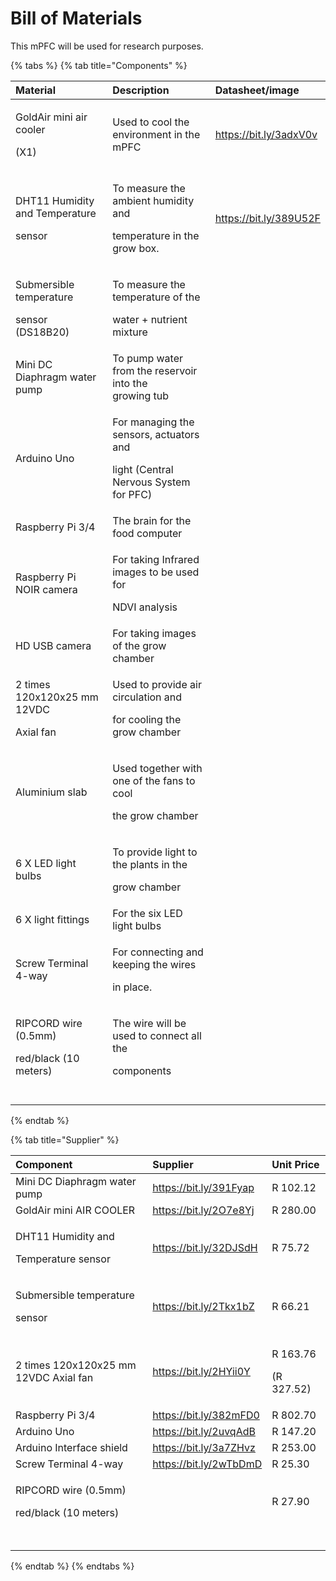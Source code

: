 # Bill of Materials

This mPFC will be used for research purposes.

{% tabs %}
{% tab title="Components" %}
<table>
  <thead>
    <tr>
      <th style="text-align:left">Material</th>
      <th style="text-align:left">Description</th>
      <th style="text-align:left">Datasheet/image</th>
    </tr>
  </thead>
  <tbody>
    <tr>
      <td style="text-align:left">
        <p>GoldAir mini air cooler</p>
        <p>(X1)</p>
      </td>
      <td style="text-align:left">Used to cool the environment in the mPFC</td>
      <td style="text-align:left"><a href="https://bit.ly/3adxV0v">https://bit.ly/3adxV0v</a>
      </td>
    </tr>
    <tr>
      <td style="text-align:left">
        <p>DHT11 Humidity and Temperature</p>
        <p>sensor</p>
      </td>
      <td style="text-align:left">
        <p>To measure the ambient humidity and</p>
        <p>temperature in the grow box.</p>
      </td>
      <td style="text-align:left"><a href="https://bit.ly/389U52F">https://bit.ly/389U52F</a>
      </td>
    </tr>
    <tr>
      <td style="text-align:left">
        <p>Submersible temperature</p>
        <p>sensor (DS18B20)</p>
      </td>
      <td style="text-align:left">
        <p>To measure the temperature of the</p>
        <p>water + nutrient mixture</p>
      </td>
      <td style="text-align:left"></td>
    </tr>
    <tr>
      <td style="text-align:left">Mini DC Diaphragm water pump</td>
      <td style="text-align:left">To pump water from the reservoir into the
        <br />growing tub</td>
      <td style="text-align:left"></td>
    </tr>
    <tr>
      <td style="text-align:left">Arduino Uno</td>
      <td style="text-align:left">
        <p>For managing the sensors, actuators and</p>
        <p>light (Central Nervous System for PFC)</p>
      </td>
      <td style="text-align:left"></td>
    </tr>
    <tr>
      <td style="text-align:left">Raspberry Pi 3/4</td>
      <td style="text-align:left">The brain for the food computer</td>
      <td style="text-align:left"></td>
    </tr>
    <tr>
      <td style="text-align:left">Raspberry Pi NOIR camera</td>
      <td style="text-align:left">
        <p>For taking Infrared images to be used for</p>
        <p>NDVI analysis</p>
      </td>
      <td style="text-align:left"></td>
    </tr>
    <tr>
      <td style="text-align:left">HD USB camera</td>
      <td style="text-align:left">For taking images of the grow chamber</td>
      <td style="text-align:left"></td>
    </tr>
    <tr>
      <td style="text-align:left">
        <p>2 times 120x120x25 mm 12VDC</p>
        <p>Axial fan</p>
      </td>
      <td style="text-align:left">
        <p>Used to provide air circulation and</p>
        <p>for cooling the grow chamber</p>
      </td>
      <td style="text-align:left"></td>
    </tr>
    <tr>
      <td style="text-align:left">Aluminium slab</td>
      <td style="text-align:left">
        <p>Used together with one of the fans to cool</p>
        <p>the grow chamber</p>
      </td>
      <td style="text-align:left"></td>
    </tr>
    <tr>
      <td style="text-align:left">6 X LED light bulbs</td>
      <td style="text-align:left">
        <p>To provide light to the plants in the</p>
        <p>grow chamber</p>
      </td>
      <td style="text-align:left"></td>
    </tr>
    <tr>
      <td style="text-align:left">6 X light fittings</td>
      <td style="text-align:left">For the six LED light bulbs</td>
      <td style="text-align:left"></td>
    </tr>
    <tr>
      <td style="text-align:left">Screw Terminal 4-way</td>
      <td style="text-align:left">
        <p>For connecting and keeping the wires</p>
        <p>in place.</p>
      </td>
      <td style="text-align:left"></td>
    </tr>
    <tr>
      <td style="text-align:left">
        <p>RIPCORD wire (0.5mm)</p>
        <p>red/black (10 meters)</p>
      </td>
      <td style="text-align:left">
        <p>The wire will be used to connect all the</p>
        <p>components</p>
      </td>
      <td style="text-align:left"></td>
    </tr>
    <tr>
      <td style="text-align:left"></td>
      <td style="text-align:left"></td>
      <td style="text-align:left"></td>
    </tr>
    <tr>
      <td style="text-align:left"></td>
      <td style="text-align:left"></td>
      <td style="text-align:left"></td>
    </tr>
    <tr>
      <td style="text-align:left"></td>
      <td style="text-align:left"></td>
      <td style="text-align:left"></td>
    </tr>
    <tr>
      <td style="text-align:left"></td>
      <td style="text-align:left"></td>
      <td style="text-align:left"></td>
    </tr>
  </tbody>
</table>
{% endtab %}

{% tab title="Supplier" %}
<table>
  <thead>
    <tr>
      <th style="text-align:left">Component</th>
      <th style="text-align:left">Supplier</th>
      <th style="text-align:left">Unit Price</th>
    </tr>
  </thead>
  <tbody>
    <tr>
      <td style="text-align:left">Mini DC Diaphragm water pump</td>
      <td style="text-align:left"><a href="https://bit.ly/391Fyap">https://bit.ly/391Fyap</a>
      </td>
      <td style="text-align:left">R 102.12</td>
    </tr>
    <tr>
      <td style="text-align:left">GoldAir mini AIR COOLER</td>
      <td style="text-align:left"><a href="https://bit.ly/2O7e8Yj">https://bit.ly/2O7e8Yj</a>
      </td>
      <td style="text-align:left">R 280.00</td>
    </tr>
    <tr>
      <td style="text-align:left">
        <p>DHT11 Humidity and</p>
        <p>Temperature sensor</p>
      </td>
      <td style="text-align:left"><a href="https://bit.ly/32DJSdH">https://bit.ly/32DJSdH</a>
      </td>
      <td style="text-align:left">R 75.72</td>
    </tr>
    <tr>
      <td style="text-align:left">
        <p>Submersible temperature</p>
        <p>sensor</p>
      </td>
      <td style="text-align:left"><a href="https://bit.ly/2Tkx1bZ">https://bit.ly/2Tkx1bZ</a>
      </td>
      <td style="text-align:left">R 66.21</td>
    </tr>
    <tr>
      <td style="text-align:left">2 times 120x120x25 mm
        <br />12VDC Axial fan</td>
      <td style="text-align:left"><a href="https://bit.ly/2HYii0Y">https://bit.ly/2HYii0Y</a>
      </td>
      <td style="text-align:left">
        <p>R 163.76</p>
        <p>(R 327.52)</p>
      </td>
    </tr>
    <tr>
      <td style="text-align:left">Raspberry Pi 3/4</td>
      <td style="text-align:left"><a href="https://bit.ly/382mFD0">https://bit.ly/382mFD0</a>
      </td>
      <td style="text-align:left">R 802.70</td>
    </tr>
    <tr>
      <td style="text-align:left">Arduino Uno</td>
      <td style="text-align:left"><a href="https://bit.ly/2uvqAdB">https://bit.ly/2uvqAdB</a>
      </td>
      <td style="text-align:left">R 147.20</td>
    </tr>
    <tr>
      <td style="text-align:left">Arduino Interface shield</td>
      <td style="text-align:left"><a href="https://bit.ly/3a7ZHvz">https://bit.ly/3a7ZHvz</a>
      </td>
      <td style="text-align:left">R 253.00</td>
    </tr>
    <tr>
      <td style="text-align:left">Screw Terminal 4-way</td>
      <td style="text-align:left"><a href="https://bit.ly/2wTbDmD">https://bit.ly/2wTbDmD</a>
      </td>
      <td style="text-align:left">R 25.30</td>
    </tr>
    <tr>
      <td style="text-align:left">
        <p>RIPCORD wire (0.5mm)</p>
        <p>red/black (10 meters)</p>
      </td>
      <td style="text-align:left"></td>
      <td style="text-align:left">R 27.90</td>
    </tr>
    <tr>
      <td style="text-align:left"></td>
      <td style="text-align:left"></td>
      <td style="text-align:left"></td>
    </tr>
    <tr>
      <td style="text-align:left"></td>
      <td style="text-align:left"></td>
      <td style="text-align:left"></td>
    </tr>
    <tr>
      <td style="text-align:left"></td>
      <td style="text-align:left"></td>
      <td style="text-align:left"></td>
    </tr>
    <tr>
      <td style="text-align:left"></td>
      <td style="text-align:left"></td>
      <td style="text-align:left"></td>
    </tr>
    <tr>
      <td style="text-align:left"></td>
      <td style="text-align:left"></td>
      <td style="text-align:left"></td>
    </tr>
  </tbody>
</table>
{% endtab %}
{% endtabs %}

